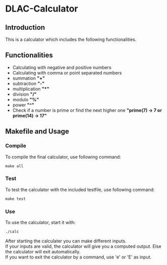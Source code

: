 # DLAC-Calculator

## Introduction

This is a calculator which includes the following functionalities.

## Functionalities

- Calculating with negative and positive numbers
- Calculating with comma or point separated numbers
- summation **"+"**
- subtraction **"-"**
- multiplication **"*"**
- division **"/"**
- modulo **"%"**
- power **"^"**
- Check if a number is prime or find the next higher one **"prime(7) -> 7 or prime(14) -> 17"**

## Makefile and Usage

### Compile
To compile the final calculator, use following command:
```
make all
```

### Test
To test the calculator with the included testfile, use following command:
```
make test
```

### Use
To use the calculator, start it with:
```
./calc
```
After starting the calculater you can make different inputs.<br/>
If your inputs are valid, the calculator will give you a computed output. Else the calculator will exit automatically.<br/>
If you want to exit the calculator by a command, use 'e' or 'E' as input.

